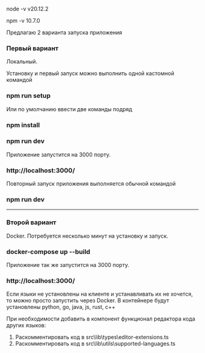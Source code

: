 node -v
v20.12.2

npm -v
10.7.0

Предлагаю 2 варианта запуска приложения

### Первый вариант
Локальный.

Установку и первый запуск можно выполнить одной кастомной командой
### npm run setup

Или по умолчанию ввести две команды подряд
### npm install
### npm run dev

Приложение запустится на 3000 порту.
### http://localhost:3000/

Повторный запуск приложения выполняется обычной командой
### npm run dev

---------
### Второй вариант
Docker. Потребуется несколько минут на установку и запуск.
### docker-compose up --build

Приложение так же запустится на 3000 порту.
### http://localhost:3000/

Если языки не установлены на клиенте и устанавливать их не хочется, то можно просто запустить через Docker.
В контейнере будут установлены python, go, java, js, rust, c++

При необходимости добавить в компонент функционал редактора кода других языков:
1. Раскомментировать код в src\lib\types\editor-extensions.ts 
2. Раскомментировать код в src\lib\utils\supported-languages.ts